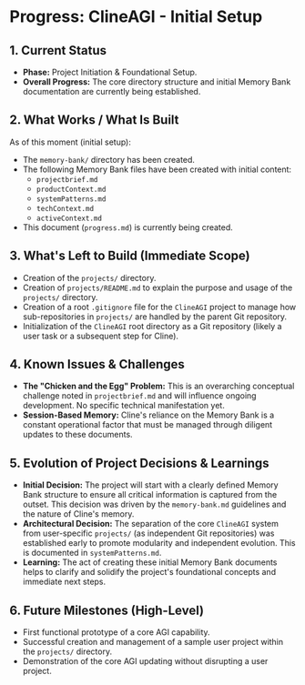 # Progress: ClineAGI - Initial Setup

## 1. Current Status
-   **Phase:** Project Initiation & Foundational Setup.
-   **Overall Progress:** The core directory structure and initial Memory Bank documentation are currently being established.

## 2. What Works / What Is Built
As of this moment (initial setup):
-   The `memory-bank/` directory has been created.
-   The following Memory Bank files have been created with initial content:
    -   `projectbrief.md`
    -   `productContext.md`
    -   `systemPatterns.md`
    -   `techContext.md`
    -   `activeContext.md`
-   This document (`progress.md`) is currently being created.

## 3. What's Left to Build (Immediate Scope)
-   Creation of the `projects/` directory.
-   Creation of `projects/README.md` to explain the purpose and usage of the `projects/` directory.
-   Creation of a root `.gitignore` file for the `ClineAGI` project to manage how sub-repositories in `projects/` are handled by the parent Git repository.
-   Initialization of the `ClineAGI` root directory as a Git repository (likely a user task or a subsequent step for Cline).

## 4. Known Issues & Challenges
-   **The "Chicken and the Egg" Problem:** This is an overarching conceptual challenge noted in `projectbrief.md` and will influence ongoing development. No specific technical manifestation yet.
-   **Session-Based Memory:** Cline's reliance on the Memory Bank is a constant operational factor that must be managed through diligent updates to these documents.

## 5. Evolution of Project Decisions & Learnings
-   **Initial Decision:** The project will start with a clearly defined Memory Bank structure to ensure all critical information is captured from the outset. This decision was driven by the `memory-bank.md` guidelines and the nature of Cline's memory.
-   **Architectural Decision:** The separation of the core `ClineAGI` system from user-specific `projects/` (as independent Git repositories) was established early to promote modularity and independent evolution. This is documented in `systemPatterns.md`.
-   **Learning:** The act of creating these initial Memory Bank documents helps to clarify and solidify the project's foundational concepts and immediate next steps.

## 6. Future Milestones (High-Level)
-   First functional prototype of a core AGI capability.
-   Successful creation and management of a sample user project within the `projects/` directory.
-   Demonstration of the core AGI updating without disrupting a user project.
